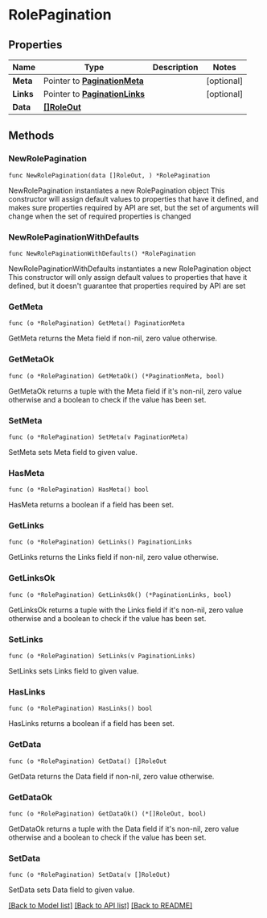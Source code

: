 # RolePagination

## Properties

Name | Type | Description | Notes
------------ | ------------- | ------------- | -------------
**Meta** | Pointer to [**PaginationMeta**](PaginationMeta.md) |  | [optional] 
**Links** | Pointer to [**PaginationLinks**](PaginationLinks.md) |  | [optional] 
**Data** | [**[]RoleOut**](RoleOut.md) |  | 

## Methods

### NewRolePagination

`func NewRolePagination(data []RoleOut, ) *RolePagination`

NewRolePagination instantiates a new RolePagination object
This constructor will assign default values to properties that have it defined,
and makes sure properties required by API are set, but the set of arguments
will change when the set of required properties is changed

### NewRolePaginationWithDefaults

`func NewRolePaginationWithDefaults() *RolePagination`

NewRolePaginationWithDefaults instantiates a new RolePagination object
This constructor will only assign default values to properties that have it defined,
but it doesn't guarantee that properties required by API are set

### GetMeta

`func (o *RolePagination) GetMeta() PaginationMeta`

GetMeta returns the Meta field if non-nil, zero value otherwise.

### GetMetaOk

`func (o *RolePagination) GetMetaOk() (*PaginationMeta, bool)`

GetMetaOk returns a tuple with the Meta field if it's non-nil, zero value otherwise
and a boolean to check if the value has been set.

### SetMeta

`func (o *RolePagination) SetMeta(v PaginationMeta)`

SetMeta sets Meta field to given value.

### HasMeta

`func (o *RolePagination) HasMeta() bool`

HasMeta returns a boolean if a field has been set.

### GetLinks

`func (o *RolePagination) GetLinks() PaginationLinks`

GetLinks returns the Links field if non-nil, zero value otherwise.

### GetLinksOk

`func (o *RolePagination) GetLinksOk() (*PaginationLinks, bool)`

GetLinksOk returns a tuple with the Links field if it's non-nil, zero value otherwise
and a boolean to check if the value has been set.

### SetLinks

`func (o *RolePagination) SetLinks(v PaginationLinks)`

SetLinks sets Links field to given value.

### HasLinks

`func (o *RolePagination) HasLinks() bool`

HasLinks returns a boolean if a field has been set.

### GetData

`func (o *RolePagination) GetData() []RoleOut`

GetData returns the Data field if non-nil, zero value otherwise.

### GetDataOk

`func (o *RolePagination) GetDataOk() (*[]RoleOut, bool)`

GetDataOk returns a tuple with the Data field if it's non-nil, zero value otherwise
and a boolean to check if the value has been set.

### SetData

`func (o *RolePagination) SetData(v []RoleOut)`

SetData sets Data field to given value.



[[Back to Model list]](../README.md#documentation-for-models) [[Back to API list]](../README.md#documentation-for-api-endpoints) [[Back to README]](../README.md)


